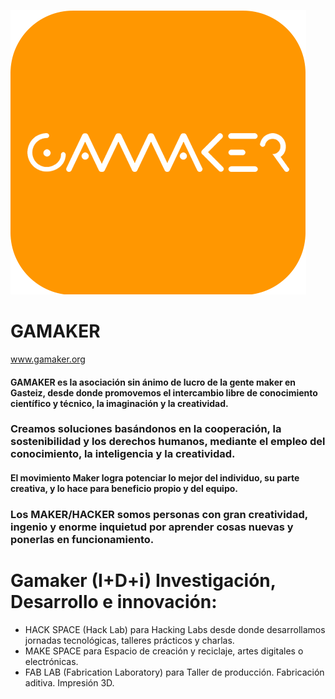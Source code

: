 ![GAMAKER](https://raw.githubusercontent.com/txuswashere/Gamaker/master/GAMAKER.png "GAMAKER")

# GAMAKER
www.gamaker.org

#### GAMAKER es la asociación sin ánimo de lucro de la gente maker en Gasteiz, desde donde promovemos el intercambio libre de conocimiento científico y técnico, la imaginación y la creatividad.
### Creamos soluciones basándonos en la cooperación, la sostenibilidad y los derechos humanos, mediante el empleo del conocimiento, la inteligencia y la creatividad.

#### El movimiento Maker logra potenciar lo mejor del individuo, su parte creativa, y lo hace para beneficio propio y del equipo.

### Los MAKER/HACKER somos personas con gran creatividad, ingenio y enorme inquietud por aprender cosas nuevas y ponerlas en funcionamiento.


# Gamaker (I+D+i) Investigación, Desarrollo e innovación:
- HACK SPACE (Hack Lab) para Hacking Labs desde donde desarrollamos jornadas tecnológicas, talleres prácticos y charlas.
- MAKE SPACE para Espacio de creación y reciclaje, artes digitales o electrónicas.
- FAB LAB (Fabrication Laboratory) para Taller de producción. Fabricación aditiva. Impresión 3D.
